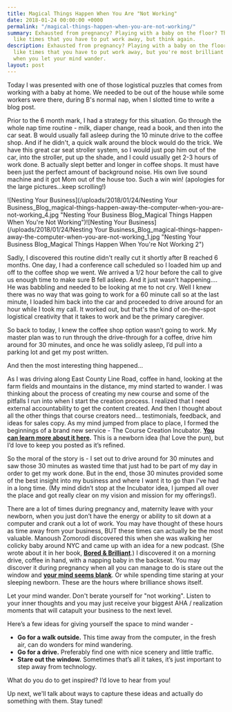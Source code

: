 ```yaml
---
title: Magical Things Happen When You Are "Not Working"
date: 2018-01-24 00:00:00 +0000
permalink: "/magical-things-happen-when-you-are-not-working/"
summary: Exhausted from pregnancy? Playing with a baby on the floor? These may seem
  like times that you have to put work away, but think again.
description: Exhausted from pregnancy? Playing with a baby on the floor? These seem
  like times that you have to put work away, but you're most brilliant ideas can come
  when you let your mind wander.
layout: post
---
```

Today I was presented with one of those logistical puzzles that comes from working with a baby at home. We needed to be out of the house while some workers were there, during B's normal nap, when I slotted time to write a blog post.

Prior to the 6 month mark, I had a strategy for this situation. Go through the whole nap time routine - milk, diaper change, read a book, and then into the car seat. B would usually fall asleep during the 10 minute drive to the coffee shop. And if he didn't, a quick walk around the block would do the trick. We have this great car seat stroller system, so I would just pop him out of the car, into the stroller, put up the shade, and I could usually get 2-3 hours of work done. B actually slept better and longer in coffee shops. It must have been just the perfect amount of background noise. His own live sound machine and it got Mom out of the house too. Such a win win! (apologies for the large pictures...keep scrolling!)

![Nesting Your Business](/uploads/2018/01/24/Nesting Your Business_Blog_magical-things-happen-away-the-computer-when-you-are-not-working_4.jpg "Nesting Your Business Blog_Magical Things Happen When You're Not Working")![Nesting Your Business](/uploads/2018/01/24/Nesting Your Business_Blog_magical-things-happen-away-the-computer-when-you-are-not-working_1.jpg "Nesting Your Business Blog_Magical Things Happen When You're Not Working 2")

Sadly, I discovered this routine didn't really cut it shortly after B reached 6 months. One day, I had a conference call scheduled so I loaded him up and off to the coffee shop we went. We arrived a 1/2 hour before the call to give us enough time to make sure B fell asleep. And it just wasn't happening…. He was babbling and needed to be looking at me to not cry. Well I knew there was no way that was going to work for a 60 minute call so at the last minute, I loaded him back into the car and proceeded to drive around for an hour while I took my call. It worked out, but that's the kind of on-the-spot logistical creativity that it takes to work and be the primary caregiver.

So back to today, I knew the coffee shop option wasn’t going to work. My master plan was to run through the drive-through for a coffee, drive him around for 30 minutes, and once he was solidly asleep, I’d pull into a parking lot and get my post written.

And then the most interesting thing happened...

As I was driving along East County Line Road, coffee in hand, looking at the farm fields and mountains in the distance, my mind started to wander. I was thinking about the process of creating my new course and some of the pitfalls I run into when I start the creation process. I realized that I need external accountability to get the content created. And then I thought about all the other things that course creators need... testimonials, feedback, and ideas for sales copy. As my mind jumped from place to place, I formed the beginnings of a brand new service - The Course Creation Incubator. [**You can learn more about it here**](https://go.nestingyourbusiness.com/course_creation_incubator_interest "Nesting Your Business Course Creation Incubator")**.** This is a newborn idea (ha! Love the pun), but I’d love to keep you posted as it’s refined.

So the moral of the story is - I set out to drive around for 30 minutes and saw those 30 minutes as wasted time that just had to be part of my day in order to get my work done. But in the end, those 30 minutes provided some of the best insight into my business and where I want it to go than I’ve had in a long time. (My mind didn’t stop at the Incubator idea, I jumped all over the place and got really clear on my vision and mission for my offerings!).

There are a lot of times during pregnancy and, maternity leave with your newborn, when you just don’t have the energy or ability to sit down at a computer and crank out a lot of work. You may have thought of these hours as time away from your business, BUT these times can actually be the most valuable. Manoush Zomorodi discovered this when she was walking her colicky baby around NYC and came up with an idea for a new podcast. (She wrote about it in her book, [**Bored & Brilliant**](http://amzn.to/2DvCy6a "Nesting Your Business_Bored & Brilliant Book Recommendation").) I discovered it on a morning drive, coffee in hand, with a napping baby in the backseat. You may discover it during pregnancy when all you can manage to do is stare out the window and [**your mind seems blank**](http://nestingyourbusiness.com/my-baby-ate-my-creativity/ "Nesting Your Business_My Baby Ate My Creativity"). Or while spending time staring at your sleeping newborn. These are the hours where brilliance shows itself.

Let your mind wander. Don't berate yourself for "not working". Listen to your inner thoughts and you may just receive your biggest AHA / realization moments that will catapult your business to the next level.

Here’s a few ideas for giving yourself the space to mind wander -

* **Go for a walk outside.** This time away from the computer, in the fresh air, can do wonders for mind wandering.
* **Go for a drive.** Preferably find one with nice scenery and little traffic.
* **Stare out the window.** Sometimes that’s all it takes, it’s just important to step away from technology.

What do you do to get inspired? I’d love to hear from you!

Up next, we'll talk about ways to capture these ideas and actually do something with them. Stay tuned!